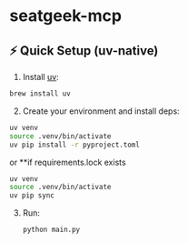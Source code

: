 # seatgeek-mcp

## ⚡ Quick Setup (uv-native)

1. Install [uv](https://github.com/astral-sh/uv):
  ```sh
  brew install uv
  ```

2. Create your environment and install deps:
  ```sh
  uv venv
  source .venv/bin/activate
  uv pip install -r pyproject.toml
  ```

  or **if requirements.lock exists
  ```sh
  uv venv
  source .venv/bin/activate
  uv pip sync
  ```

3. Run:
    ```sh
    python main.py
    ```